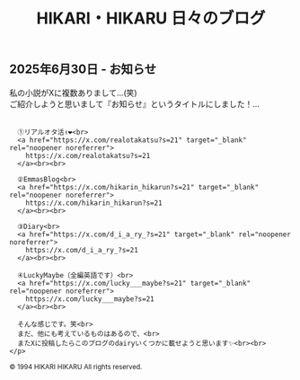 <!DOCTYPE html>
<html lang="ja">
<head>
  <meta charset="UTF-8">
  <title>2025年6月30日 - お知らせ</title>
  <link rel="stylesheet" href="../style.css"> <!-- 共通CSSの読み込み -->
</head>
<body>
  <header>
    <h1>HIKARI・HIKARU 日々のブログ</h1>
  </header>

  <main>
    <h2>2025年6月30日 - お知らせ</h2>
    <p>
      私の小説がXに複数ありまして...(笑)<br>
      ご紹介しようと思いまして『お知らせ』というタイトルにしました！...<br><br>

      ①リアルオタ活✌❤️<br>
      <a href="https://x.com/realotakatsu?s=21" target="_blank" rel="noopener noreferrer">
        https://x.com/realotakatsu?s=21
      </a><br><br>

      ②EmmasBlog<br>
      <a href="https://x.com/hikarin_hikarun?s=21" target="_blank" rel="noopener noreferrer">
        https://x.com/hikarin_hikarun?s=21
      </a><br><br>

      ③Diary<br>
      <a href="https://x.com/d_i_a_ry_?s=21" target="_blank" rel="noopener noreferrer">
        https://x.com/d_i_a_ry_?s=21
      </a><br><br>

      ④LuckyMaybe（全編英語です）<br>
      <a href="https://x.com/lucky___maybe?s=21" target="_blank" rel="noopener noreferrer">
        https://x.com/lucky___maybe?s=21
      </a><br><br>

      そんな感じです。笑<br>
      まだ、他にも考えているものはあるので、<br>
      またXに投稿したらこのブログのdairyいくつかに載せようと思います✨<br><br>
    </p>
  </main>

  <footer>
    <small>&copy; 1994 HIKARI HIKARU All rights reserved.</small>
  </footer>
</body>
</html>
